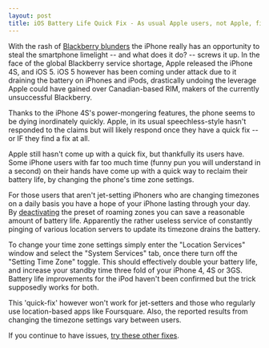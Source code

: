 ```yaml
---
layout: post
title: iOS Battery Life Quick Fix - As usual Apple users, not Apple, fix the problem
---
```


With the rash of <a href="http://arstechnica.com/tech-policy/news/2011/10/rim-facing-class-action-lawsuits-over-blackberry-outages.ars">Blackberry blunders</a> the iPhone really has an opportunity to steal the smartphone limelight -- and what does it do? -- screws it up. In the face of the global Blackberry service shortage, Apple released the iPhone 4S, and iOS 5. iOS 5 however has been coming under attack due to it draining the battery on iPhones and iPods, drastically undoing the leverage Apple could have gained over Canadian-based RIM, makers of the currently unsuccessful Blackberry. 

Thanks to the iPhone 4S's power-mongering features, the phone seems to be dying inordinately quickly. Apple, in its usual speechless-style hasn't responded to the claims but will likely respond once they have a quick fix -- or IF they find a fix at all.

Apple still hasn't come up with a quick fix, but thankfully its users have. Some iPhone users with far too much time (funny pun you will understand in a second) on their hands have come up with a quick way to reclaim their battery life, by changing the phone's time zone settings. 

For those users that aren't jet-setting iPhoners who are changing timezones on a daily basis you have a hope of your iPhone lasting through your day. By <a href="http://news.cnet.com/8301-13579_3-20127505-37/iphone-battery-drain-setting-time-zone-may-be-culprit/">deactivating</a> the preset of roaming zones you can save a reasonable amount of battery life. Apparently the rather useless service of constantly pinging of various location servers to update its timezone drains the battery.

To change your time zone settings simply enter the "Location Services" window and select the "System Services" tab, once there turn off the "Setting Time Zone" toggle. This should effectively double your battery life, and increase your standby time three fold of your iPhone 4, 4S or 3GS. Battery life improvements for the iPod haven't been confirmed but the trick supposedly works for both.

This 'quick-fix' however won't work for jet-setters and those who regularly use location-based apps like Foursquare. Also, the reported results from changing the timezone settings vary between users.

If you continue to have issues, <a href="http://techcrunch.com/2011/10/31/iphone-4s-battery-life-bugs-got-you-down-try-this/">try these other fixes</a>.
